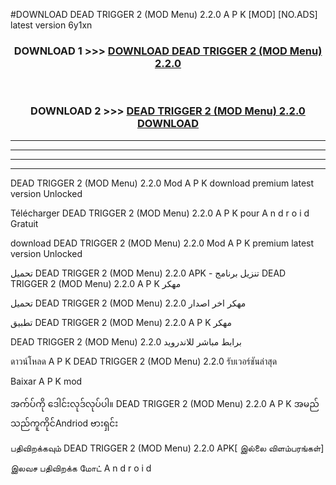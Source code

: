 #DOWNLOAD DEAD TRIGGER 2 (MOD Menu) 2.2.0 A P K [MOD] [NO.ADS] latest version 6y1xn



<div align="center">

<h3>DOWNLOAD 1 >>> <a href="https://teeasianyam.web.app?sq=DEAD TRIGGER 2 (MOD Menu) 2.2.0">DOWNLOAD DEAD TRIGGER 2 (MOD Menu) 2.2.0 </a></h3><br>

<h3>DOWNLOAD 2 >>> <a href="https://teeasianyam.web.app?sq=DEAD TRIGGER 2 (MOD Menu) 2.2.0 ">DEAD TRIGGER 2 (MOD Menu) 2.2.0  DOWNLOAD </a></h3>

</div>


----------------------------------------------------------

----------------------------------------------------------

----------------------------------------------------------

----------------------------------------------------------


DEAD TRIGGER 2 (MOD Menu) 2.2.0  Mod A P K download premium latest version Unlocked

Télécharger DEAD TRIGGER 2 (MOD Menu) 2.2.0  A P K pour A n d r o i d Gratuit

download DEAD TRIGGER 2 (MOD Menu) 2.2.0  Mod A P K premium latest version Unlocked

تحميل DEAD TRIGGER 2 (MOD Menu) 2.2.0  APK - تنزيل برنامج DEAD TRIGGER 2 (MOD Menu) 2.2.0  A P K مهكر

تحميل DEAD TRIGGER 2 (MOD Menu) 2.2.0  مهكر اخر اصدار

تطبيق DEAD TRIGGER 2 (MOD Menu) 2.2.0  A P K مهكر

DEAD TRIGGER 2 (MOD Menu) 2.2.0  برابط مباشر للاندرويد

ดาวน์โหลด A P K DEAD TRIGGER 2 (MOD Menu) 2.2.0  รับเวอร์ชันล่าสุด

Baixar A P K mod

အက်ပ်ကို ဒေါင်းလုဒ်လုပ်ပါ။ DEAD TRIGGER 2 (MOD Menu) 2.2.0  A P K အမည်သည်ကူကိုင်Andriod ဗားရှင်း

பதிவிறக்கவும் DEAD TRIGGER 2 (MOD Menu) 2.2.0  APK[ இல்லை விளம்பரங்கள்] 
 
இலவச பதிவிறக்க மோட் A n d r o i d



